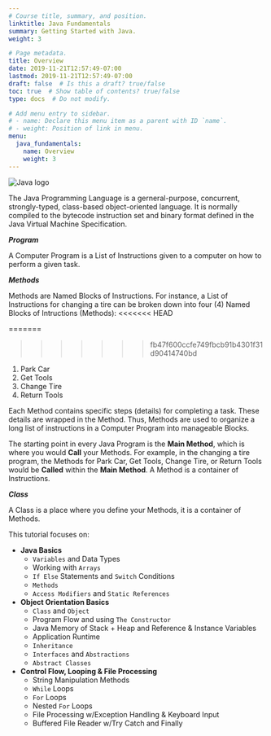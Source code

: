 ```yaml
---
# Course title, summary, and position.
linktitle: Java Fundamentals
summary: Getting Started with Java.
weight: 3

# Page metadata.
title: Overview
date: 2019-11-21T12:57:49-07:00
lastmod: 2019-11-21T12:57:49-07:00
draft: false  # Is this a draft? true/false
toc: true  # Show table of contents? true/false
type: docs  # Do not modify.

# Add menu entry to sidebar.
# - name: Declare this menu item as a parent with ID `name`.
# - weight: Position of link in menu.
menu:
  java_fundamentals:
    name: Overview
    weight: 3
---
```


![Java logo](https://res.cloudinary.com/jomazu/image/upload/w_0.4,c_scale/v1574364405/jomazu/logos/java_logo.png)

The Java Programming Language is a gerneral-purpose, concurrent, strongly-typed, class-based object-oriented language. It is normally compiled to the bytecode instruction set and binary format defined in the Java Virtual Machine Specification.

***Program***

A Computer Program is a List of Instructions given to a computer on how to perform a given task.

***Methods***

Methods are Named Blocks of Instructions. For instance, a List of Instructions for changing a tire can be broken down into four (4) Named Blocks of Intructions (Methods):
<<<<<<< HEAD

=======
>>>>>>> fb47f600ccfe749fbcb91b4301f31d90414740bd
1. Park Car
2. Get Tools
3. Change Tire
4. Return Tools

Each Method contains specific steps (details) for completing a task. These details are wrapped in the Method. Thus, Methods are used to organize a long list of instructions in a Computer Program into manageable Blocks.

The starting point in every Java Program is the **Main Method**, which is where you would **Call** your Methods. For example, in the changing a tire program, the Methods for Park Car, Get Tools, Change Tire, or Return Tools would be **Called** within the **Main Method**. A Method is a container of Instructions.

***Class***

A Class is a place where you define your Methods, it is a container of Methods.

This tutorial focuses on:

* **Java Basics**
  * `Variables` and Data Types
  * Working with `Arrays`
  * `If Else` Statements and `Switch` Conditions
  * `Methods`
  * `Access Modifiers` and `Static References`
* **Object Orientation Basics**
  * `Class` and `Object`
  * Program Flow and using `The Constructor`
  * Java Memory of Stack + Heap and Reference & Instance Variables
  * Application Runtime
  * `Inheritance`
  * `Interfaces` and `Abstractions`
  * `Abstract Classes`
* **Control Flow, Looping & File Processing**
  * String Manipulation Methods
  * `While` Loops
  * `For` Loops
  * Nested `For` Loops
  * File Processing w/Exception Handling & Keyboard Input
  * Buffered File Reader w/Try Catch and Finally
  

